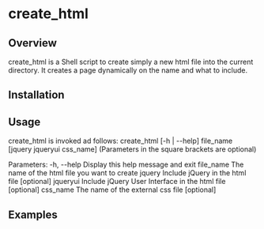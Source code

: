 # create_html

## Overview
create_html is a Shell script to create simply a new html file into the current directory.
It creates a page dynamically on the name and what to include.

## Installation

## Usage

create_html is invoked ad follows:
  create_html [-h | --help] file_name [jquery jqueryui css_name]
  (Parameters in the square brackets are optional)

Parameters:
  -h, --help    Display this help message and exit
  file_name     The name of the html file you want to create
  jquery        Include jQuery in the html file [optional]
  jqueryui      Include jQuery User Interface in the html file [optional]
  css_name      The name of the external css file [optional]

## Examples
